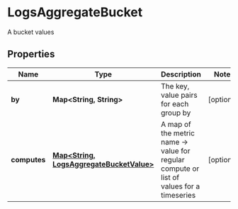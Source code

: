 

# LogsAggregateBucket

A bucket values
## Properties

Name | Type | Description | Notes
------------ | ------------- | ------------- | -------------
**by** | **Map&lt;String, String&gt;** | The key, value pairs for each group by |  [optional]
**computes** | [**Map&lt;String, LogsAggregateBucketValue&gt;**](LogsAggregateBucketValue.md) | A map of the metric name -&gt; value for regular compute or list of values for a timeseries |  [optional]



